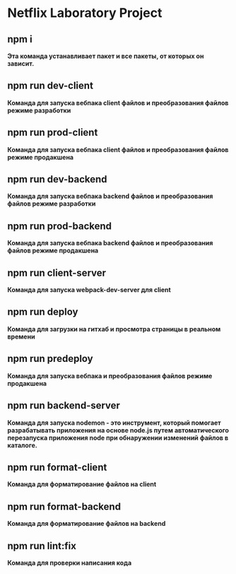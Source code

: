 # Netflix Laboratory Project
## npm i 
**Эта команда устанавливает пакет и все пакеты, от которых он зависит.**
## npm run dev-client
**Команда для запуска вебпака client файлов и преобразования файлов режиме разработки**
## npm run prod-client
**Команда для запуска вебпака client файлов и преобразования файлов режиме продакшена**
## npm run dev-backend
**Команда для запуска вебпака backend файлов и преобразования файлов режиме разработки**
## npm run prod-backend
**Команда для запуска вебпака backend файлов и преобразования файлов режиме продакшена**
## npm run client-server
**Команда для запуска webpack-dev-server для client**
## npm run deploy
**Команда для загрузки на гитхаб и просмотра страницы в реальном времени**
## npm run predeploy
**Команда для запуска вебпака и преобразования файлов режиме продакшена**
## npm run backend-server
**Команда для запуска nodemon - это инструмент, который помогает разрабатывать приложения на основе node.js путем автоматического перезапуска приложения node при обнаружении изменений файлов в каталоге.**
## npm run format-client
**Команда для форматирование файлов на client**
## npm run format-backend
**Команда для форматирование файлов на backend**
## npm run lint:fix
**Команда для проверки написания кода**
